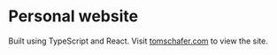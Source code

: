 # Personal website

Built using TypeScript and React.
Visit [tomschafer.com](https://tomschafer.com/) to view the site.
